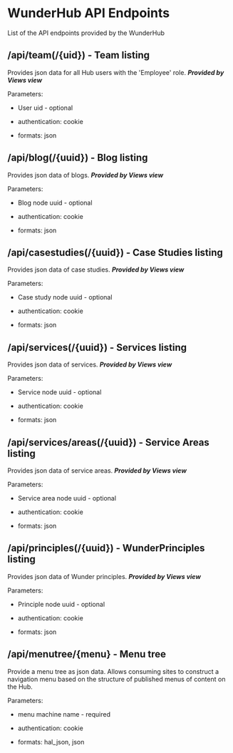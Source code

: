 WunderHub API Endpoints
=======================

List of the API endpoints provided by the WunderHub

/api/team(/{uid}) - Team listing
--------------------------------

Provides json data for all Hub users with the 'Employee' role. ***Provided by Views view***

Parameters:

* User uid - optional

* authentication: cookie
* formats: json

/api/blog(/{uuid}) - Blog listing
--------------------------------

Provides json data of blogs. ***Provided by Views view***

Parameters:

* Blog node uuid - optional

* authentication: cookie
* formats: json

/api/casestudies(/{uuid}) - Case Studies listing
-----------------------------------------------

Provides json data of case studies. ***Provided by Views view***

Parameters:

* Case study node uuid - optional

* authentication: cookie
* formats: json

/api/services(/{uuid}) - Services listing
----------------------------------------

Provides json data of services. ***Provided by Views view***

Parameters:

* Service node uuid - optional

* authentication: cookie
* formats: json

/api/services/areas(/{uuid}) - Service Areas listing
---------------------------------------------------

Provides json data of service areas. ***Provided by Views view***

Parameters:

* Service area node uuid - optional

* authentication: cookie
* formats: json

/api/principles(/{uuid}) - WunderPrinciples listing
------------------------------------------

Provides json data of Wunder principles. ***Provided by Views view***

Parameters:

* Principle node uuid - optional

* authentication: cookie
* formats: json

/api/menutree/{menu} - Menu tree
--------------------------------

Provide a menu tree as json data. Allows consuming sites to construct a navigation menu based on the structure of published menus of content on the Hub.

Parameters:

* menu machine name - required

* authentication: cookie
* formats: hal_json, json

